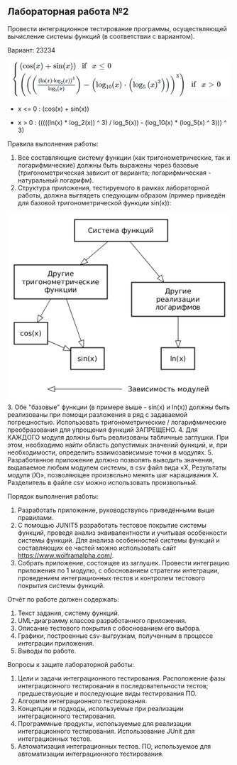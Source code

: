 ## Лабораторная работа №2

Провести интеграционное тестирование программы, осуществляющей вычисление системы функций (в соответствии с вариантом).

Вариант: 23234

<img src="https://raw.githubusercontent.com/C8102E-A2A569/integration-testing/main/img_1.png" />

- x <= 0 : (cos(x) + sin(x))

- x > 0 : (((((ln(x) * log_2(x)) ^ 3) / log_5(x)) - (log_10(x) * (log_5(x) ^ 3))) ^ 3)

Правила выполнения работы:

1. Все составляющие систему функции (как тригонометрические, так и логарифмические) должны быть выражены через базовые (тригонометрическая зависит от варианта; логарифмическая - натуральный логарифм).
2. Структура приложения, тестируемого в рамках лабораторной работы, должна выглядеть следующим образом (пример приведён для базовой тригонометрической функции sin(x)):
<img src="https://raw.githubusercontent.com/C8102E-A2A569/integration-testing/main/img.png" />
3. Обе "базовые" функции (в примере выше - sin(x) и ln(x)) должны быть реализованы при помощи разложения в ряд с задаваемой погрешностью. Использовать тригонометрические / логарифмические преобразования для упрощения функций ЗАПРЕЩЕНО.
4. Для КАЖДОГО модуля должны быть реализованы табличные заглушки. При этом, необходимо найти область допустимых значений функций, и, при необходимости, определить взаимозависимые точки в модулях.
5. Разработанное приложение должно позволять выводить значения, выдаваемое любым модулем системы, в сsv файл вида «X, Результаты модуля (X)», позволяющее произвольно менять шаг наращивания Х. Разделитель в файле csv можно использовать произвольный.

Порядок выполнения работы:

1. Разработать приложение, руководствуясь приведёнными выше правилами.
2. С помощью JUNIT5 разработать тестовое покрытие системы функций, проведя анализ эквивалентности и учитывая особенности системы функций. Для анализа особенностей системы функций и составляющих ее частей можно использовать сайт https://www.wolframalpha.com/.
3. Собрать приложение, состоящее из заглушек. Провести интеграцию приложения по 1 модулю, с обоснованием стратегии интеграции, проведением интеграционных тестов и контролем тестового покрытия системы функций.

Отчёт по работе должен содержать:

1. Текст задания, систему функций.
2. UML-диаграмму классов разработанного приложения.
3. Описание тестового покрытия с обоснованием его выбора.
4. Графики, построенные csv-выгрузкам, полученным в процессе интеграции приложения.
5. Выводы по работе.

Вопросы к защите лабораторной работы:
1. Цели и задачи интеграционного тестирования. Расположение фазы интеграционного тестирования в последовательности тестов; предшествующие и последующие виды тестирования ПО. 
2. Алгоритм интеграционного тестирования. 
3. Концепции и подходы, используемые при реализации интеграционного тестирования. 
4. Программные продукты, используемые для реализации интеграционного тестирования. Использование JUnit для интеграционных тестов. 
5. Автоматизация интеграционных тестов. ПО, используемое для автоматизации интеграционного тестирования.
